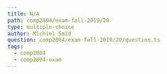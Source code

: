 ```yaml
---
title: N/A
path: comp2804/exam-fall-2019/20
type: multiple-choice
author: Michiel Smid
question: comp2804/exam-fall-2019/20/question.ts
tags:
  - comp2804
  - comp2804-exam
---
```

